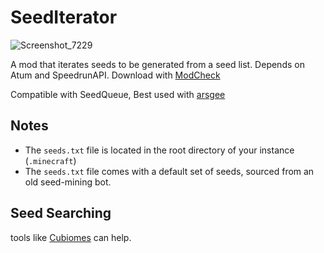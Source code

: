 # SeedIterator
![Screenshot_7229](https://github.com/user-attachments/assets/2a8a939b-1e19-4857-bdc9-cbfe96da8a55)

A mod that iterates seeds to be generated from a seed list. Depends on Atum and SpeedrunAPI. Download with [ModCheck](https://github.com/tildejustin/modcheck/releases/tag/3.0.3)

Compatible with SeedQueue, Best used with [arsgee](https://github.com/faluhub/AreEssGee)

## Notes
- The `seeds.txt` file is located in the root directory of your instance (`.minecraft`)
- The `seeds.txt` file comes with a default set of seeds, sourced from an old seed-mining bot.

## Seed Searching
tools like [Cubiomes](https://github.com/Cubitect/cubiomes-viewer) can help.
